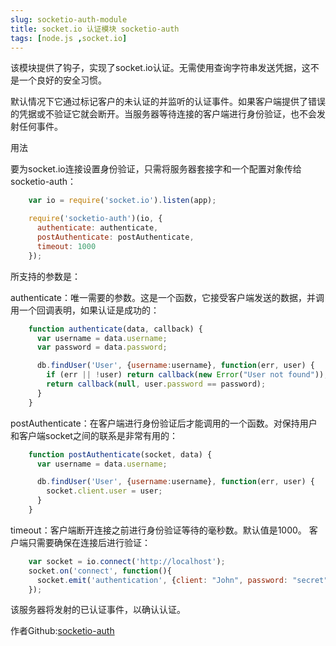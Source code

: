 ```yaml
---
slug: socketio-auth-module
title: socket.io 认证模块 socketio-auth
tags: [node.js ,socket.io]
---
```


该模块提供了钩子，实现了socket.io认证。无需使用查询字符串发送凭据，这不是一个良好的安全习惯。

默认情况下它通过标记客户的未认证的并监听的认证事件。如果客户端提供了错误的凭据或不验证它就会断开。当服务器等待连接的客户端进行身份验证，也不会发射任何事件。

用法

要为socket.io连接设置身份验证，只需将服务器套接字和一个配置对象传给socketio-auth：
```js
    var io = require('socket.io').listen(app);

    require('socketio-auth')(io, {
      authenticate: authenticate,
      postAuthenticate: postAuthenticate,
      timeout: 1000
    });
```


所支持的参数是：

authenticate：唯一需要的参数。这是一个函数，它接受客户端发送的数据，并调用一个回调表明，如果认证是成功的：
```js
    function authenticate(data, callback) {
      var username = data.username;
      var password = data.password;

      db.findUser('User', {username:username}, function(err, user) {
        if (err || !user) return callback(new Error("User not found"));
        return callback(null, user.password == password);
      }
    }
```

postAuthenticate：在客户端进行身份验证后才能调用的一个函数。对保持用户和客户端socket之间的联系是非常有用的：
```js
    function postAuthenticate(socket, data) {
      var username = data.username;

      db.findUser('User', {username:username}, function(err, user) {
        socket.client.user = user;
      }
    }
```

timeout：客户端断开连接之前进行身份验证等待的毫秒数。默认值是1000。
客户端只需要确保在连接后进行验证：
```js
    var socket = io.connect('http://localhost');
    socket.on('connect', function(){
      socket.emit('authentication', {client: "John", password: "secret"});
    });
```

该服务器将发射的已认证事件，以确认认证。

作者Github:[socketio-auth][0]

[0]: https://github.com/invisiblejs/socketio-auth
